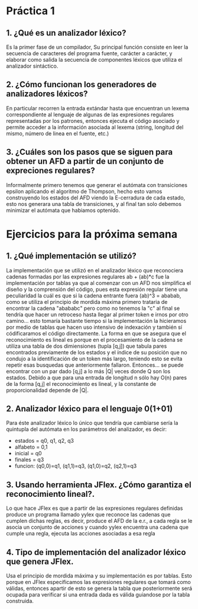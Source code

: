 # Práctica 1

## 1. ¿Qué es un analizador léxico?
  Es la primer fase de un compilador, Su  principal  función  consiste  en  leer  la  secuencia  de caracteres  del  programa  fuente,  carácter  a  carácter,  y  elaborar  como  salida  la  secuencia  de componentes léxicos que utiliza el analizador sintáctico.
  
## 2. ¿Cómo funcionan los generadores de analizadores léxicos?
  En particular recorren la entrada extándar hasta que encuentran un lexema correspondiente al lenguaje de algunas de las expresiones regulares representadas por los patrones, entonces ejecuta el código asociado y permite acceder a la información asociada al lexema (string, longitud del mismo, número de linea en el fuente, etc.)

## 3. ¿Cuáles son los pasos que se siguen para obtener un AFD a partir de un conjunto de expreciones regulares?
  Informalmente primero tenemos que generar el autómata con transiciones epsilon aplicando el algoritmo de Thompson, hecho esto vamos construyendo los estados del AFD viendo la E-cerradura de cada estado, esto nos generara una tabla de transiciones, y al final tan solo debemos minimizar el autómata que habiamos optenido.


# Ejercicios para la próxima semana

## 1. ¿Qué implementación se utilizó?
  La implementación que se utilizó en el analizador léxico que reconociera cadenas formadas por las expresiones regulares ab + (ab)*c fue la implementación por tablas ya que al comenzar con un AFD nos simplifica el diseño y la comprensión del código, pues esta expresión regular tiene una peculiaridad la cuál es que si la cadena entrante fuera (ab)^3 = ababab, como se utiliza el principio de mordida máxima primero trataria de encontrar la cadena "abababc" pero como no tenemos la "c" al final se tendría que hacer un retroceso hasta llegar al primer token e irnos por otro camino... esto tomaría bastante tiempo si la implementación la hicieramos por medio de tablas que hacen uso intensivo de indexación y también sí códificaramos el código directamente. La forma en que se asegura que el reconocimiento es lineal es porque en el procesamiento de la cadena se utiliza una tabla de dos dimiensiones (tupla [q,j]) que tabula pares encontrados previamente de los estados y el índice de su posición que no condujo a la identificación de un token más largo, teniendo esto se evita repetir esas busquedas que anteriormente fallaron. Entonces... se puede encontrar con un par dado [q,j] a lo más |Q| veces donde Q son los estados. Debido a que para una entrada de longitud n sólo hay O(n) pares de la forma [q,j] el reconocimiento es lineal, y la constante de proporcionalidad depende de |Q|.

## 2. Analizador léxico para el lenguaje 0(1+01)
  Para éste analizador léxico lo único que tendría que cambiarse sería la quintupla del autómata en los parámetros del analizador, es decir:
  * estados = q0, q1, q2, q3
  * alfabeto = 0,1
  * inicial = q0
  * finales = q3
  * funcion: (q0,0)=q1, (q1,1)=q3, (q1,0)=q2, (q2,1)=q3

## 3. Usando herramienta JFlex. ¿Cómo garantiza el reconocimiento lineal?. 
  Lo que hace JFlex es que a partir de las expresiones regulares definidas produce un programa llamado yylex que reconoce las cadenas que cumplen dichas reglas, es decir, produce el AFD de la e.r., a cada regla se le asocia un conjunto de acciones y cuando yylex encuentra una cadena que cumple una regla, ejecuta las acciones asociadas a esa regla

## 4. Tipo de implementación del analizador léxico que genera JFlex.
  Usa el principio de mordida máxima y su implementación es por tablas. Esto porque en JFlex especificamos las expresiones regulares que tomará como válidas, entonces apartir de esto se genera la tabla que posteriormente será ocupada para verificar si una entrada dada es válida guiandose por la tabla construida.
